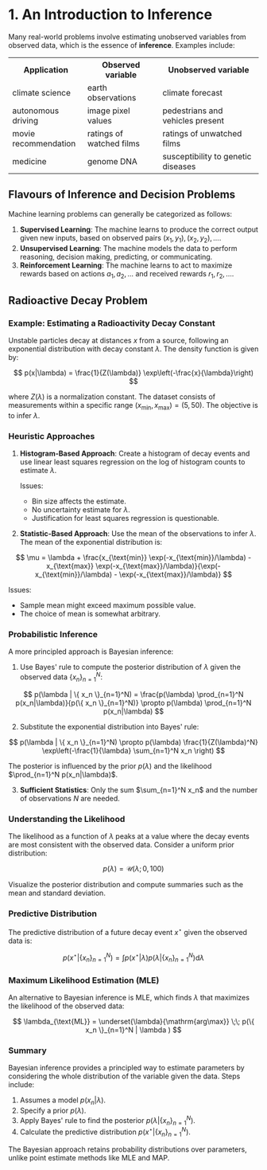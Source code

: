 
# 1. An Introduction to Inference

Many real-world problems involve estimating unobserved variables from observed data, which is the essence of **inference**. Examples include:

<table>
    <tr>
        <th style="width: 30%;">Application</th>
        <th style="width: 30%;">Observed variable</th>
        <th style="width: 40%;">Unobserved variable</th>
    </tr>
    <tr>
        <td>climate science</td>
        <td>earth observations</td>
        <td>climate forecast</td>
    </tr>
    <tr>
        <td>autonomous driving</td>
        <td>image pixel values</td>
        <td>pedestrians and vehicles present </td>
    </tr>
    <tr>
        <td>movie recommendation</td>
        <td>ratings of watched films</td>
        <td>ratings of unwatched films</td>
    </tr>
    <tr>
        <td>medicine</td>
        <td>genome DNA</td>
        <td>susceptibility to genetic diseases</td>
    </tr>
</table>

## Flavours of Inference and Decision Problems

Machine learning problems can generally be categorized as follows:

1. **Supervised Learning**: The machine learns to produce the correct output given new inputs, based on observed pairs $(x_1, y_1), (x_2, y_2), \ldots$.
2. **Unsupervised Learning**: The machine models the data to perform reasoning, decision making, predicting, or communicating.
3. **Reinforcement Learning**: The machine learns to act to maximize rewards based on actions $a_1, a_2, \ldots$ and received rewards $r_1, r_2, \ldots$.

## Radioactive Decay Problem

### Example: Estimating a Radioactivity Decay Constant

Unstable particles decay at distances $x$ from a source, following an exponential distribution with decay constant $\lambda$. The density function is given by:

$$
p(x|\lambda) = \frac{1}{Z(\lambda)} \exp\left(-\frac{x}{\lambda}\right)
$$

where $Z(\lambda)$ is a normalization constant. The dataset consists of measurements within a specific range $(x_{\text{min}}, x_{\text{max}}) = (5, 50)$. The objective is to infer $\lambda$.

### Heuristic Approaches

1. **Histogram-Based Approach**: Create a histogram of decay events and use linear least squares regression on the log of histogram counts to estimate $\lambda$.
   
   Issues:
   - Bin size affects the estimate.
   - No uncertainty estimate for $\lambda$.
   - Justification for least squares regression is questionable.

2. **Statistic-Based Approach**: Use the mean of the observations to infer $\lambda$. The mean of the exponential distribution is:

$$
\mu = \lambda + \frac{x_{\text{min}} \exp(-x_{\text{min}}/\lambda) - x_{\text{max}} \exp(-x_{\text{max}}/\lambda)}{\exp(-x_{\text{min}}/\lambda) - \exp(-x_{\text{max}}/\lambda)}
$$

   Issues:
   - Sample mean might exceed maximum possible value.
   - The choice of mean is somewhat arbitrary.

### Probabilistic Inference

A more principled approach is Bayesian inference:

1. Use Bayes' rule to compute the posterior distribution of $\lambda$ given the observed data $\{ x_n \}_{n=1}^N$:

$$
p(\lambda | \{ x_n \}_{n=1}^N) = \frac{p(\lambda) \prod_{n=1}^N p(x_n|\lambda)}{p(\{ x_n \}_{n=1}^N)} \propto p(\lambda) \prod_{n=1}^N p(x_n|\lambda)
$$

2. Substitute the exponential distribution into Bayes' rule:

$$
p(\lambda | \{ x_n \}_{n=1}^N) \propto p(\lambda) \frac{1}{Z(\lambda)^N} \exp\left(-\frac{1}{\lambda} \sum_{n=1}^N x_n \right)
$$

   The posterior is influenced by the prior $p(\lambda)$ and the likelihood $\prod_{n=1}^N p(x_n|\lambda)$.

3. **Sufficient Statistics**: Only the sum $\sum_{n=1}^N x_n$ and the number of observations $N$ are needed.

### Understanding the Likelihood

The likelihood as a function of $\lambda$ peaks at a value where the decay events are most consistent with the observed data. Consider a uniform prior distribution:

$$
p(\lambda) = \mathcal{U}(\lambda; 0, 100)
$$

Visualize the posterior distribution and compute summaries such as the mean and standard deviation.

### Predictive Distribution

The predictive distribution of a future decay event $x^\star$ given the observed data is:

$$
p(x^\star \lvert \{ x_n \}_{n=1}^N) = \int p(x^\star \lvert  \lambda) p(\lambda | \{ x_n \}_{n=1}^N) \text{d} \lambda
$$

### Maximum Likelihood Estimation (MLE)

An alternative to Bayesian inference is MLE, which finds $\lambda$ that maximizes the likelihood of the observed data:

$$
\lambda_{\text{ML}} = \underset{\lambda}{\mathrm{arg\max}} \;\; p(\{ x_n \}_{n=1}^N | \lambda )
$$

### Summary

Bayesian inference provides a principled way to estimate parameters by considering the whole distribution of the variable given the data. Steps include:

1. Assumes a model $p(x_n|\lambda)$.
2. Specify a prior $p(\lambda)$.
3. Apply Bayes' rule to find the posterior $p(\lambda|\{x_n\}_{n=1}^N)$.
4. Calculate the predictive distribution $p(x^\star |\{x_{n}\}_{n=1}^N)$.

The Bayesian approach retains probability distributions over parameters, unlike point estimate methods like MLE and MAP.
